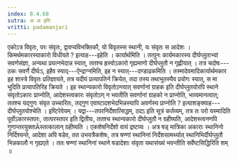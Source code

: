 ```yaml
---
index: 8.4.68
sutra: अ अ इति
vritti: padamanjari
---
```


 एकोऽत्र विवृतः, परः संवृतः, द्वावप्यविभक्तिकौ, यो विवृतस्स स्थानी, यः संवृतः स आदेशः । किमर्थमकारस्याकारो विधीयते ? इत्याह---इहेति । कार्यार्थमिति । तत्पुनः कार्यमकारस्य दीर्घप्लुताभ्यां सवर्णसंज्ञा, अन्यथा प्रयत्नभेदान्न स्यात्, ततश्च ह्रस्वोऽकारो गृह्यमाणो दीर्घप्लुतौ न गृह्णीयात् । तत्र चदोषः---ठकः सवर्णे दीर्घःऽ, इहैव स्याद्---ऐन्द्राग्नमिति, इह न स्यात्---दण्डाढकमिति । तस्मादेवमादिकार्यार्थमकार इह शास्त्रे विवृतः प्रतिज्ञायते, तत्र यदीयं प्रत्यापतिर्न क्रियेत, तदा तस्य तथाभूतस्यैव प्रयोगः स्यात्, स मा भूदिति प्रत्यापतिरिह क्रियते । इह स्थान्यकारो विवृतोऽण्त्वात् सवर्णानां ग्राहक इति दीर्घप्लुतयोरपि स्थाने संवृतोऽकारः प्राप्नोति, आदेशस्त्वकारः संवृतोऽण् न भवतीति सवर्णानां ग्राहको न प्राप्नोति, भाव्यमानत्वात्; ततश्च यद्गुणः संवृत उच्चारितः, तद्गुण एवाष्टादशभेदभिन्नस्यापि अवर्णस्य प्राप्नोति ? इत्याशङ्क्याह---दीर्घप्लुतयोश्चेति । इष्टिरेवेयम् । यद्वा---तपरनिर्देशात्सिद्धम्, ठदऽ इति सूत्रं कर्तव्यम्, तत्र तः परो यस्मादिति पूर्वोऽकारस्तपरः, तात्परस्तपर इति द्वितीयः, ततश्च स्थान्यकारो दीर्घप्लुतौ न ग्रहीष्यति, आदेशस्त्वनणपि गुणान्तरयुक्ताÄस्तत्कालान् ग्रहीष्यति । एकशेषनिर्देशो वायं द्रष्टव्यः । अत्र षड् मात्रिका अकाराः स्थानिनो निर्दिश्यन्ते, आदेशा अपि षडेव, तत उभयत्रैकशेषः, तत्र षण्णां स्थानिनां निर्देशसामर्थ्यात् स्थानिभिर्दीर्घप्लुतौ भिन्नकालौ न गृह्यएते । ततः षण्णां स्थानिनां स्थाने षडादेशाः संवृता यथासंख्यं भवन्तीति सर्वेष्टसिद्धिरिति शम् ॥